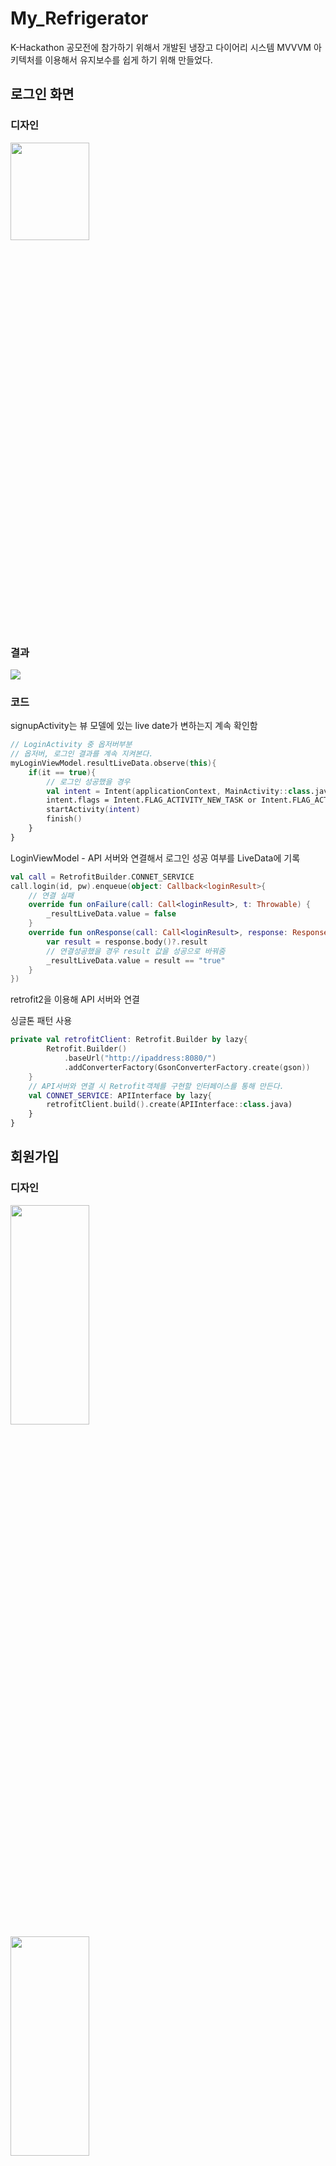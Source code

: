 # My_Refrigerator
<p> K-Hackathon 공모전에 참가하기 위해서 개발된 냉장고 다이어리 시스템 MVVVM 아키텍처를 이용해서 유지보수를 쉽게 하기 위해 만들었다. </P>

## 로그인 화면
### 디자인
<img src = "https://user-images.githubusercontent.com/23256819/127474829-1bfb391e-ad0c-4997-a0b2-1b19f43d1adf.png" width=50% height= 20%>

### 결과
<img src = "https://user-images.githubusercontent.com/23256819/127477410-82e8691b-7e85-4bfb-b4d0-6005c3b147a2.PNG">

### 코드

<p> signupActivity는 뷰 모델에 있는 live date가 변하는지 계속 확인함 </p>

```kotlin
// LoginActivity 중 옵저버부분
// 옵저버, 로그인 결과를 계속 지켜본다.
myLoginViewModel.resultLiveData.observe(this){
    if(it == true){
        // 로그인 성공했을 경우
        val intent = Intent(applicationContext, MainActivity::class.java)
        intent.flags = Intent.FLAG_ACTIVITY_NEW_TASK or Intent.FLAG_ACTIVITY_CLEAR_TASK
        startActivity(intent)
        finish()
    }
}   
```

<p> LoginViewModel - API 서버와 연결해서 로그인 성공 여부를 LiveData에 기록 </p>

```kotlin
val call = RetrofitBuilder.CONNET_SERVICE
call.login(id, pw).enqueue(object: Callback<loginResult>{
    // 연결 실패
    override fun onFailure(call: Call<loginResult>, t: Throwable) {
        _resultLiveData.value = false
    }
    override fun onResponse(call: Call<loginResult>, response: Response<loginResult>) {
        var result = response.body()?.result
        // 연결성공했을 경우 result 값을 성공으로 바꿔줌
        _resultLiveData.value = result == "true"
    }
})
```

<p> retrofit2을 이용해 API 서버와 연결</p>
<p> 싱글톤 패턴 사용 </p>

```kotlin
private val retrofitClient: Retrofit.Builder by lazy{
        Retrofit.Builder()
            .baseUrl("http://ipaddress:8080/")
            .addConverterFactory(GsonConverterFactory.create(gson))
    }
    // API서버와 연결 시 Retrofit객체를 구현할 인터페이스를 통해 만든다.
    val CONNET_SERVICE: APIInterface by lazy{
        retrofitClient.build().create(APIInterface::class.java)
    }
}
```

## 회원가입

### 디자인
<img src = "https://user-images.githubusercontent.com/23256819/127477223-2b53cb17-4d71-4f70-a6ed-0061a1192457.png" width=50% height= 30%>
<img src = "https://user-images.githubusercontent.com/23256819/127477233-4b5aa818-e000-4bfb-b8a5-f600886a65a8.png" width=50% height=30%>

### 결과
<img src = "https://user-images.githubusercontent.com/23256819/127477702-1c603930-9d9d-4363-bcd5-8df5eb95386f.PNG">

### 코드
<p> 로그인과 같은 방식을 이용해 LoginActivity는 livedata를 옵저버, LoginViewmodel가 retrofit2을 통해 api 서버 연결, 로그인을 성공햇을 경우 livedata값을 바꿈</p>

## 메인화면

### 디자인
<img src = "https://user-images.githubusercontent.com/23256819/127477772-3a18a271-0b8e-4dbb-a186-2ca10b8e721f.png" width = 50% height = 50%>

## 설정화면

### 디자인
<img src = "https://user-images.githubusercontent.com/23256819/127477779-1f669788-fab2-46ff-b3c7-58fc971a34ec.png" width =50% height =50%>
## API Server 
 Spring boot 사용


## 프로젝트에 참가한 사람
- [@tmddmddnjs](https://github.com/tmddmddnjs)
